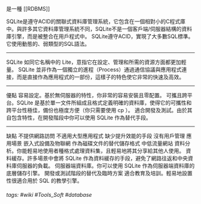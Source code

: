 是一種 [[RDBMS]]

SQLite是遵守ACID的關聯式資料庫管理系統，它包含在一個相對小的C程式庫中。與許多其它資料庫管理系統不同，SQLite不是一個客戶端/伺服器結構的資料庫引擎，而是被整合在用戶程式中。 SQLite遵守ACID，實現了大多數SQL標準。它使用動態的、弱類型的SQL語法。

---
SQLite 如同它名稱中的 Lite，意指它在設定、管理和所需的資源方面都更加輕量。
SQLite 並非作為一個獨立的進程（Process）通過通信協議與應用程式連接，而是直接作為應用程式的一部份，這樣子的特色使它非常的快速及高效。

---
優點
容易設定。基於無伺服器的特性，你非常的容易安裝且零配置。
可攜且跨平台。SQLite 是基於單一文件所組成且格式定義明確的資料庫，使得它的可攜性和跨平台性極佳，備份也極度方便（你只需要使用 cp ）。
適合開發及測試。由於其自包含特性，在開發階段中你可以使用 SQLite 作為替代手段。

---
缺點
不提供網路訪問
不適用大型應用程式
缺少提升效能的手段
沒有用戶管理
應用場景
嵌入式設備及物聯網
作為磁碟文件的替代儲存格式
中低流量網站
資料分析。你能輕易地使用者種格式處理資料集，且輕易地將其分享給其他人使用。
資料緩存。許多場景中會將 SQLite 作為資料緩存的手段，避免了網路往返和中央資料庫伺服器的負載。
伺服器端資料庫。你可以使用 SQLite 作為伺服器端資料庫的底層儲存引擎。
開發或測試階段的替代及臨時方案
適合教育及培訓。輕易地設置性很適合用於 SQL 的教學引擎。

###### tags: #wiki #Tools_Soft #database 